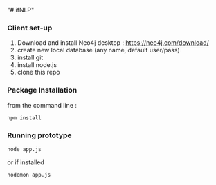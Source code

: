 "# ifNLP" 


### Client set-up

1. Download and install Neo4j desktop : https://neo4j.com/download/
2. create new local database (any name, default user/pass)
3. install git
4. install node.js
5. clone this repo


### Package Installation

from the command line :

~~~~
npm install
~~~~


### Running prototype

~~~~
node app.js
~~~~
or if installed 

~~~~
nodemon app.js
~~~~

